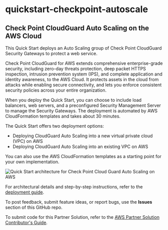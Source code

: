 # quickstart-checkpoint-autoscale
## Check Point CloudGuard Auto Scaling on the AWS Cloud


This Quick Start deploys an Auto Scaling group of Check Point CloudGuard Security Gateways to protect a web service.

Check Point CloudGuard for AWS extends comprehensive enterprise-grade security, including zero-day threats protection, deep packet HTTPS inspection, intrusion prevention system (IPS), and complete application and identity awareness, to the AWS Cloud. It protects assets in the cloud from attacks while enabling secure connectivity, and lets you enforce consistent security policies across your entire organization.

When you deploy the Quick Start, you can choose to include load balancers, web servers, and a preconfigured Security Management Server to manage the Security Gateways. The deployment is automated by AWS CloudFormation templates and takes about 30 minutes. 

The Quick Start offers two deployment options:

- Deploying CloudGuard Auto Scaling into a new virtual private cloud (VPC) on AWS
- Deploying CloudGuard Auto Scaling into an existing VPC on AWS

You can also use the AWS CloudFormation templates as a starting point for your own implementation.

![Quick Start architecture for Check Point Cloud Guard Auto Scaling on AWS](https://sc1.checkpoint.com/documents/IaaS/WebAdminGuides/EN/CloudGuard_Network_for_AWS_AutoScaling_DeploymentGuide/Resources/Images/Images-for-AWS-AutoScale-DG/Check_Point_CloudGuard_Network_for_AWS-25.8.21.png)

For architectural details and step-by-step instructions, refer to the [deployment guide](https://fwd.aws/EWnJb?).

To post feedback, submit feature ideas, or report bugs, use the **Issues** section of this GitHub repo.

To submit code for this Partner Solution, refer to the [AWS Partner Solution Contributor's Guide](https://aws-quickstart.github.io/).